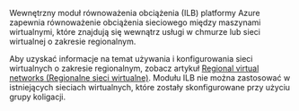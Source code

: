 Wewnętrzny moduł równoważenia obciążenia (ILB) platformy Azure zapewnia równoważenie obciążenia sieciowego między maszynami wirtualnymi, które znajdują się wewnątrz usługi w chmurze lub sieci wirtualnej o zakresie regionalnym.

Aby uzyskać informacje na temat używania i konfigurowania sieci wirtualnych o zakresie regionalnym, zobacz artykuł [Regional virtual networks (Regionalne sieci wirtualne)](../articles/virtual-network/virtual-networks-migrate-to-regional-vnet.md). Modułu ILB nie można zastosować w istniejących sieciach wirtualnych, które zostały skonfigurowane przy użyciu grupy koligacji.
